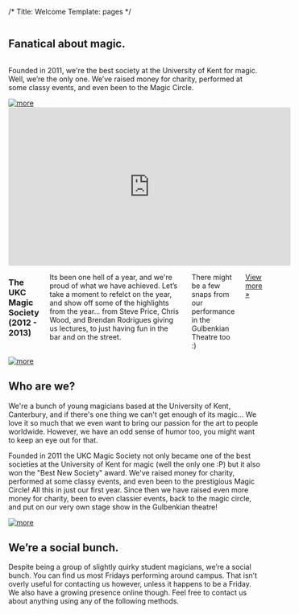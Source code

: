 /*
	Title: Welcome
	Template: pages
 */

<!-- intro content -->
<section class="page light" id="intro">
	<div class="page-content center">				
		<article>
			<div class="row">
				<div class="large-12 columns">
					<h1 class="wordmark" style="display:  none;">UKC Magic Society</h1>
					<h2 class="huge">Fanatical about magic.</h2>
				</div>
			</div>
			<div class="row">
				<div class="large-10 large-offset-1 columns">
					<p class="lead">Founded in 2011, we're the best society at the University of Kent for magic. Well, we&rsquo;re the only one. We&rsquo;ve raised money for charity, performed at some classy events, and even been to the Magic Circle.</p>
				</div>
			</div>
		</article>
		<a href="#feature" class="next-arrow"><img src="/content/asset/img/down_dark.png" alt="more" /></a>
	</div>
</section>

<!-- feature content -->
<section class="page red" id="feature">
	<div class="page-content">
		<section class="row">
			<section class="large-12 columns">
				<article class="row feature dark">
					<div class="large-7 columns">
						<div class="flex-video widescreen">
							<iframe width="560" height="315" src="http://www.youtube.com/embed/vH808piFarE" frameborder="0" allowfullscreen></iframe>
						</div>
					</div>
					<div class="large-5 columns">
						<h3>The UKC Magic Society (2012 - 2013)</h3>
						<p>Its been one hell of a year, and we're proud of what we have achieved. Let&rsquo;s take a moment to refelct on the year, and show off some of the highlights from the year... from Steve Price, Chris Wood, and Brendan Rodrigues giving us lectures, to just having fun in the bar and on the street.</p>
						<p>There might be a few snaps from our performance in the Gulbenkian Theatre too :)</p>
						<p class="right"><a href="https://www.youtube.com/ukcmagicsoc">View more &raquo;</a></p>
					</div>
				</article>
			</section>
		</section>
		<a href="#about" class="next-arrow"><img src="/content/asset/img/down_light.png" alt="more" /></a>
	</div>
</section>

<!-- brief about content -->
<section class="page dark" id="about">
	<div class="page-content center">
		<section class="row">
			<article class="large-8 large-offset-2 columns">
				<h2>Who are we?</h2>
				<p>We're a bunch of young magicians based at the University of Kent, Canterbury, and if there's one thing we can't get enough of its magic... We love it so much that we even want to bring our passion for the art to people worldwide. However, we have an odd sense of humor too, you might want to keep an eye out for that.</p>
				<p>Founded in 2011 the UKC Magic Society not only became one of the best societies at the University of Kent for magic (well the only one :P) but it also won the "Best New Society" award. We've raised money for charity, performed at some classy events, and even been to the prestigious Magic Circle! All this in just our first year. Since then we have raised even more money for charity, been to even classier events, back to the magic circle, and put on our very own stage show in the Gulbenkian theatre!</p>
			</article>
		</section>
		<a href="#social" class="next-arrow"><img src="/content/asset/img/down_light.png" alt="more" /></a>
	</div>
</section>

<!-- social media content -->
<section class="page blue" id="social">
	<div class="page-content center">
		<section class="row">
			<article class="large-8 large-offset-2 columns">
				<h2>We&rsquo;re a social bunch.</h2>
				<p>Despite being a group of slightly quirky student magicians, we&rsquo;re a social bunch. You can find us most Fridays performing around campus. That isn&rsquo;t overly useful for contacting us however, unless it happens to be a Friday. We also have a growing presence online though. Feel free to contact us about anything using any of the following methods.</p>
				<p class="center">
					<a href="mailto:contact@ukcmagicsoc.org"><img src="/content/asset/img/social_email.png" alt="" /></a>
					<a href="https://www.facebook.com/ukcmagicsoc"><img src="/content/asset/img/social_facebook.png" alt="" /></a> 
					<a href="https://www.twitter.com/ukcmagicsoc"><img src="/content/asset/img/social_twitter.png" alt="" /></a> 
					<a href="https://www.youtube.com/ukcmagicsoc"><img src="/content/asset/img/social_youtube.png" alt="" /></a> 
				</p>
			</article>
		</section>
	</div>
</section>
